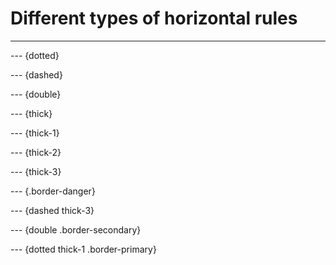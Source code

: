 # Different types of horizontal rules

---

--- {dotted}

--- {dashed}

--- {double}

--- {thick}

--- {thick-1}

--- {thick-2}

--- {thick-3}

--- {.border-danger}

--- {dashed thick-3}

--- {double .border-secondary}

--- {dotted thick-1 .border-primary}